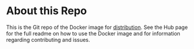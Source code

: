 # About this Repo

This is the Git repo of the Docker image for [distribution](https://hub.docker.com/r/titanzhang/rpi-docker-registry/).
See the Hub page for the full readme on how to use the Docker image and for information
regarding contributing and issues.
